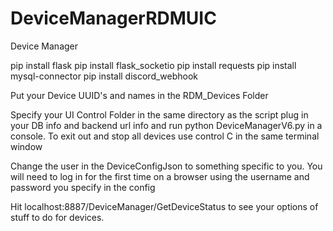 # DeviceManagerRDMUIC
Device Manager

pip install flask
pip install flask_socketio
pip install requests
pip install mysql-connector
pip install discord_webhook

Put your Device UUID's and names in the RDM_Devices Folder 

Specify your UI Control Folder in the same directory as the script plug in your DB info and backend url info and run python DeviceManagerV6.py in a console. To exit out and stop all devices use control C in the same terminal window

Change the user in the DeviceConfigJson to something specific to you. 
You will need to log in for the first time on a browser using the username and password you specify in the config

Hit localhost:8887/DeviceManager/GetDeviceStatus to see your options of stuff to do for devices. 


